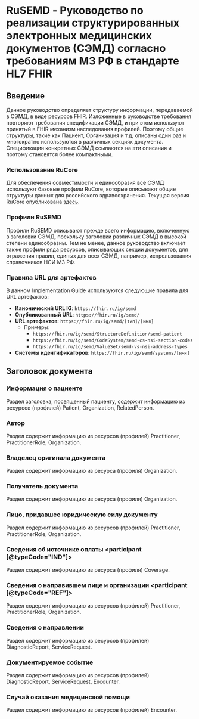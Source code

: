 # RuSEMD - Руководство по реализации структурированных электронных медицинских документов (СЭМД) согласно требованиям МЗ РФ в стандарте HL7 FHIR

## Введение

Данное руководство определяет структуру информации, передаваемой в СЭМД, в виде ресурсов FHIR. Изложенные в руководстве требования повторяют требования спецификации СЭМД, и при этом используют принятый в FHIR механизм наследования профилей. Поэтому общие структуры, такие как Пациент, Организация и т.д, описаны один раз и многократно используются в различных секциях документа. Спецификации конкретных СЭМД ссылаются на эти описания и поэтому становятся более компактными.

### Использование RuCore

Для обеспечения совместимости и единообразия все СЭМД используют базовые профили RuCore, которые описывают общие структуры данных для российского здравоохранения. Текущая версия RuCore опубликована [здесь](https://build.fhir.org/ig/fhir-ru/RuCoreIG/).

### Профили RuSEMD

Профили RuSEMD описывают прежде всего информацию, включенную в заголовки СЭМД, поскольку заголовки различных СЭМД в высокой степени единообразны. Тем не менее, данное руководство включает также профили ряда ресурсов, описывающих секции документов, для отражения правил, единых для всех СЭМД, например, испрользования справочников НСИ МЗ РФ.

### Правила URL для артефактов

В данном Implementation Guide используются следующие правила для URL артефактов:

- **Канонический URL IG**: `https://fhir.ru/ig/semd`
- **Опубликованный URL**: `https://fhir.ru/ig/semd/`
- **URL артефактов**: `https://fhir.ru/ig/semd/[тип]/[имя]`
  - Примеры:
    - `https://fhir.ru/ig/semd/StructureDefinition/semd-patient`
    - `https://fhir.ru/ig/semd/CodeSystem/semd-cs-nsi-section-codes`
    - `https://fhir.ru/ig/semd/ValueSet/semd-vs-nsi-address-types`
- **Системы идентификаторов**: `https://fhir.ru/ig/semd/systems/[имя]`


## Заголовок документа

### Информация о пациенте <recordTarget>

Раздел заголовка, посвященный пациенту, содержит информацию из ресурсов (профилей) Patient, Organization, RelatedPerson. 

### Автор <author>

Раздел содержит информацию из ресурсов (профилей) Practitioner, PractitionerRole, Organization.

### Владелец оригинала документа <custodian>

Раздел содержит информацию из ресурса (профиля) Organization.

### Получатель документа <informationRecipient>

Раздел содержит информацию из ресурса (профиля) Organization.

### Лицо, придавшее юридическую силу документу <legalAuthenticator>

Раздел содержит информацию из ресурсов (профилей) Practitioner, PractitionerRole, Organization.

### Сведения об источнике оплаты <participant [@typeCode="IND"]>

Раздел содержит информацию из ресурса (профиля) Coverage.

### Сведения о направившем лице и организации <participant [@typeCode="REF"]>

Раздел содержит информацию из ресурсов (профилей) Practitioner, PractitionerRole, Organization.

### Сведения о направлении <inFulfillmentOf>

Раздел содержит информацию из ресурсов (профилей) DiagnosticReport, ServiceRequest.

### Документируемое событие <documentationOf>

Раздел содержит информацию из ресурсов (профилей) DiagnosticReport, ServiceRequest, Encounter.

### Случай оказания медицинской помощи <componentOf>

Раздел содержит информацию из ресурсов (профилей) Encounter.
